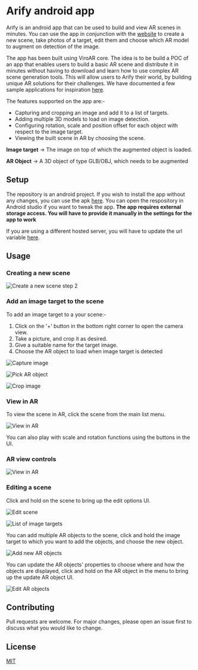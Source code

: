 
# Arify android app

Arify is an android app that can be used to build and view AR scenes in minutes. You can use the app in conjunction with the [website](https://github.com/shiva-reddy-uic/arify-heroku-app) to create a new scene, take photos of a target, edit them and choose which AR model to augment on detection of the image.

The app has been built using ViroAR core. The idea is to be build a POC of an app that enables users to build a basic AR scene and distribute it in minutes without having to download and learn how to use complex AR scene generation tools. This will allow users to Arify their world, by building unique AR solutions for their challenges. We have documented a few sample applications for inspiration [here](https://sites.google.com/view/arifyusecases/home).

The features supported on the app are:-
 - Capturing and cropping an image and add it to a list of targets.
 - Adding multiple 3D models to load on image detection.
 - Configuring rotation, scale and position offset for each object with respect to the image target.
 - Viewing the built scene in AR by choosing the scene.

**Image target** -> The image on top of which the augmented object is loaded.

**AR Object** -> A 3D object of type GLB/OBJ, which needs to be augmented


## Setup
The repository is an android project. If you wish to install the app without any changes, you can use the apk [here](./app-debug.apk). You can open the respository in Android studio if you want to tweak the app.
**The app requires external storage access. You will have to provide it manually in the settings for the app to work**

If you are using a different hosted server, you will have to update the url variable [here](https://github.com/shiva-reddy-uic/arify-android-client/blob/master/app/src/main/java/com/example/virosample/ApiClient.java#L39).


## Usage


### Creating a new scene

![Create a new scene step 2](https://lh3.googleusercontent.com/MmWbeteuadCPizv-ySih2Vl6pKw_WJF10PiOvHjsP-LBTHL_fuZoZZnGNfyxiQ2rTTVH3hxzUdKRakIlovZeCTRny77WIbbJ7MIb5MPfUUNRXC3e1kL-fwbsrtpDQh8h0TYON6b-C05sRmmAgpg6-i5agznaR80gYTtuC7bGmibqJVHO_D13OnUh-0YPZnXm__pgFS8BAk1OgPKH59kmCdsAKrMHOebD_EzSJcmZjww5X7SbcIvpM2Ua1o3IzGk-wvDNSibups9pQ73ZoGuLaV--7eqzgLeFnGTWCGFxSBtfcZZqKGupRRgbMYGxDBmFMEHk-VQthFB34TJEdjEVYnJ2wGi8im9VfrNE0OMeGPAyTrDwB1aIE2C3y6c5ysmmKCUwT1mDwE1bBReAO3t6dEL3pJcWfOA3wLu037fmQc4zyeDMUMj4-PD1BkoQrHA0Lj9pISVmNRRZ_owtjrXw3z_Y0cPzGbWWs7_7cWfK6G9nxHX0wsiQK0msPnzVNI8O5O0ePCgZowVudD7bnLbZLHNNh-g5b2iW62q5rqwEsh_HdtIfTnd-plREA4SEPkdzmDLSAGp1g-EAgj0BhmDnb34Ze89Huf_w-CKThNVFQ4xTf-2K3lbJhDUJmTirE0rnAqm6_SgOnNAcxoY2QC3E0bzmV_XYJx9IY6ymSfFrBk60h0DVoWZL9memJjBZB34QevUT8xpa3PFv18uI60s81ccovCbOeJ8vIdBt7-6i2FFqF5ZKwA=w487-h973-no)

### Add an image target to the scene

To add an image target to a your scene:-
1. Click on the '+' button in the bottom right corner to open the camera view.
2. Take a picture, and crop it as desired.
3. Give a suitable name for the target image.
4. Choose the AR object to load when image target is detected

![Capture image](https://lh3.googleusercontent.com/vRJ1Z9A26ShNWJ34I3Y2IVb0uIVbx2ASFPDz0wpUamzlYiR4-pJznedTrRh_22oLnYw8e2Ofmaby6idDviKBw-jCQnnJ0Tr3VdTlvAymRqht0FTJ_jMfEhY9QFbdwhYbnUFX9gIxZ847h3S-64vheRkVaBA_CFpgRNaWgrICjNIHG1fBPZNhpRT6m5X32uBfG_CoFr1M7kxXEfuUu38KMS7rOaPVqBWJ9GcAdY_mixRFfUXmX2nVsxAK7IaJ0NAIRH7wem7XSJMDmSKjTlgM0umsPPDyuPUG2_bETu0m6ABZGqHLhb_vDcd8DCsvgdB8Px307ZythvTUWv1nsoKNcIe1C5rdqIf5L7BO8YXw-2hUdC7_wMfERsOCXyjuqBBb9YMgSvzI4urge1OMuvBg7jO2WxevRhUeSRC-2kSg422zgjaJCt9eszqnkob9j7bGPLs-qrZCOgv5WsOc4fD6YxZvWMc_i0KVq7UBRiANZsWhLsFLm7APCdIstvAXmWnxFla2DSD3lNqLxMHSV5cmmWoVrze1GfCJSgkAd0k4sEe0IgR-R1HTM60sDHqk9qInHb2ejy9i-eeLonJdwAktvE42WvjE_nV_fR_wXdzQN8DtiavctqdSGI7LCwWqMhpOJzdGhagGuvYlDvB3urJRwezdgSkYiHMgVH0xuj80hEuWSavNA1jMWp7KVfWM1gqK-Mb-r7i4P49ZQn4x-Z_g8szF6t_mejV-DeUbayDa5ZJwO21ADQ=w487-h973-no)


![Pick AR object](https://lh3.googleusercontent.com/-5v_kYliCdMCZ3TGm8Rjgw668y6a6hmBhEXEhTscVlELna7pJYKMPhQyIyNRRe3dSKp1uewcSCo12bOhwd2QTTv_fODJrPAHVihuPwpsLyj9hTFGJPziNZxpFz3VyhLuUHSXJWm7PtMJs6wTsEmk2aJ7LBZd4ABB3N9fD-c4Gl7WDPPmeSaBSBfjI9dkQXa5y4rCC7J8gS4d6-QUap0wizOb6AuUK0oiYErfFuqqqah6MLRim4IvAZ_WRnZjHNItYFck0Ce7mVq9sK7ovlakdM7DlXTZZ_PUw65HG2BxjvTK-mHj0NI-wWFWEOeYg8ySIq42ZFHnt1mO-8LVE12rFEsLo3oM-9Q7_C2Uwk4GCvkWEnlBsfS_CMwN6zTC-jLD7oaJbyc4PtnZJ0cbSbxUi1tkIMP9YPeCvEm_OzKPXrZOWn8dUaMZrX0Tmta1BOPjeQVgt3oHyv_VCLuATor912m5Vq0tdZcQWx_PMwTDLJPV2o2s7aYOxdq41t-6dtP60D8Ie9mcwwsq0GR5lnlbY1tFPBRBzYiojfF8UjI5mkNfwno2zS6FYoFBuE6YVsVG9Y7Tb0juYoOgfB5s9cWczzABbvQTLG6R2YQ9SsHPgfYKh-nAwiwZznsACnB66TexcctTa-jI_yvvlMD-DGV-q0vFNxnbu_y9KrHJqm5gM6B5LnrR3g02xs81QjfAakkRefKw0q8u8ykQoTTf8GIOAVjGohCmEa0KyOcuCAX4D-FWinkZ_w=w487-h973-no)

![Crop image](https://lh3.googleusercontent.com/dTgPfbRBOOFVQll2d8U7MatBGSXSK_0oU-TD4mPYzTCy_h5fOc0WNBEkjUpoiaL-FsIqEF4DKb7d8Do0nhcE5b9B2hdzQqx2XYFnZl1BAkwqoAeeX-IaxcDtC-ECtIXWUDi-pJdUtHbbPh1ehr5qGrX4tJUuwp03TfW69e4Jt1sB_8CVQfm1XdgBIarIJbWn5JWqO9Yqt7SPXCQopj7NifF0LCz7o57b1KpeaVYkGqiXFA3xcwlUSSjIWLzgz2jsNR56f3eF3sCrpSQYWSNq3WqgTU9TDDkax3Ivv60NEmrSRJWPC7pSJ1JhIleKG_luICulcDl0XGuPq79DDS_wXmQJAcL7LiJuGkVvY5wYkQTviBzbDZNO8DTtz8Rq_2N1L9p1uP8LR6dqN1MQ0A42wfyR_D9JpZC54ELZIyTQi1CEZrYJ-1IERXnxihRlkfe3EIhsxsw-KIM0LdTXfRIMwmUv7ZH2XALaKcMnJEmBgP1wtJzD05EJa232rs4hH2iZOFiUcpwELA-6MEb2G_wc-Yoic_s2pWIkVoNflgr-YQJQ8g4Tak7D-_2w1h9ZBDk8M_dMTcROb4ir2zvcRei7wUnw_Tp7yWs6mRfNwRvlzrw5I46yaG8ct9Mt1ZUES9g7vm3fznQ4sMBE5xQONUO-sggnrQUMm7okyd7dX2g6_vyMKbhJeogPkHD-KIK73GopKNZVjrMNgd9hrRxGjzGuAde7K60CEHleY50cbknJGdfxADz93w=w487-h973-no)

### View in AR

To view the scene in AR, click the scene from the main list menu.

![View in AR](https://lh3.googleusercontent.com/DKszOvpGC3-5D08u7GmCmwFLsYXG1pSjaodGKy2UQ2iaMpTXnCXCJ-4qJ_fYAgpeq_aWTfSWsNtR2sju71XEnwTNSZq-JbzaNX__vN_sEPrT4B8hBq2LoHPIvUC-q4NTuGjhylfW1ovQlbnK5sSTeJ_T23wVM-kieqZ6STr2hsYquyuNbeU6DaAfE3eAs1EbouWn5nioqcskj8rQSR00cUrO_aslCmYzaKeyzbryZsSMHIEx13pXNU5ZaIGgSJhoM4ilh8oRBGmYX88p1UuPtM_WBHJXXojyoh4AZm_6YmBK02RPboZo-iyjIRp7nUNNL2pioWtpbJED1m-Mv-bBmr8hzp0Dd9C49CJSfhZHJOOjuWR4772iPoNVmpbXvYgRXaOgns2BK17Tt12NYBu77TFaIa60trdnihV5G4zfeXtFlNk0766r9Q_JFaoNFF_ORlpeZ6rMrd3Xchf8pVpyH3zFXi0SxFe9ryL2scJ-kcbCM5RilrRq_ws70sZmY682OrHd-elcqEVh_1gP5pYp85Pns77qFX13XHpMAn6UXeiELwK79i6JRBe1vJGT9Rf5TnMYyY19dEYgDISuRftpymiLqmzUDjLhuwVclsdQqPp8G9-gIy8avFVy0FjyJfv77PNbByZYXUTlV-SZNdaMFDt7lkUHgmL4ISP4PLTTJD6LDEtE3CdQS4-mv5XFRMlOJ0MLPhHqLGHVLpJydFMzdUJLYG2hN_yIwn9TQvKORhEnKN6umA=w487-h973-no)

You can also play with scale and rotation functions using the buttons in the UI.

### AR view controls
![View in AR](https://lh3.googleusercontent.com/lhZcWbzJPxU1o_k9-6l-eVsvnvchWLcR13EiaeJcytjcMCSjCZwoETnhCxmYrJMFhJltpUxDf8G-dByhKMvH549RgGCuhYIChy1AeZ4eDqnCDwx_JGebGSKQrrY66ghgXKVGi4tZwd8crmWvx8BVrPoIDNQniBci6xRkETDzVN-xTF9yvHI_TjekbtTFyKKfOCERXpVtFwK65tK5IeaTsD9MPho6iO5BNS3c_LR0XbNcbK-rqHHUE0EfLHRBrNTjbMMC9bCXhvysPypMdxQK3C4JeGKtHXwF5DrE4X4GhheGtHG0ilrShf4iPO_oOAcWHGSyUuh0kjz7UAKodMWVKSNqF6ONWzkQrB_PO93mOrL-v1TCzUeeLRwpsyfOlKjJ7FQzBbZ2lP4adueKKw7Skqwf7TiljuwyL7r8bDXHmVmlAEGYXcaZqtDG-ulEWWKKAlQFQ4oUI3xCaX2MTTpJYBMYTdn5G3EIlJLEzvNFN15DxfvECpr14DT8hRq5hXMvRY2-pPDvtWRsM7SHU4kPcYZUzHB5Fjetd0Lh6ceTU8EodetHNrCjR2NhpB3K7reOz8ss1bGXdKZ2dRK5ftRj0T3Qvec2xG7queAqzFwfvwKPztGZlNn5EZJIH5CALl1vk_OR-Y7OiFtc2xIC8ygdjFRU6dPTVuAYmtRJG-5JdJ_CumUjazfUgig=w486-h973-no)

### Editing a scene

Click and hold on the scene to bring up the edit options UI.

![Edit scene](https://lh3.googleusercontent.com/zyMMqJs1pyLNvdANP3lyVvqSueNinLynbFnUwApQpTmsJTcIdH-CRwOvSZqkZ-Hpn9axOTd4KK2mJMHlAkg5yX3pC3PeK4PZlkh3N1q8a80bhbJ9dQ5GAxNc-Uox5zKSKiuYdWoJZjdCOGhxJUcsUeOTCiHvb7jZEHsOltkKdLy8fyNNlL0Tmue2yIF0zkrEnfQ-m9OtkKtmz1Cw-xnQdGrqn1pHDvRUM45Y9vQ5q0NOyaiciTH5pwYKibu8UWXJa0r-n7WcqTg3ut9SWVg5TnEDWpTbXzf3D1juZYVWeTjpT6HWnl7G7STKn1RHxY6z6n56ON3_9GOkvZ-0uOOVUXoGyvcdQHo4NsDF8lWUVe4Bdhblfupc-_zApMNCP9WUQ01woOemBG3yA-J8UAD-25lB51qsRufy73y2xKn59aOltSbc2-hy-pajL2VlwFvny_zbcuIXZWNvx_z1xpM7VwrNVXF9QmPRYelwwLSX4YcphSFVzM-QEDBQw0r-xajziNTNHu3-oIjuy9SiMLUHinMK1mawSL--koh7_Y2jpjr3SbifDKZC_5KXa-3IA1dcRIl0jNJWS3p2WtJ22e7AT_T3_lJ26qucWfwzEHH7NOmX2gO_limazQT5Db8Qmz0vKIiBcyO7488oBOio--1mdTdMhWel8pNkhe7-6tQ4ihfzEIwQOuWHaHo3oB1D3MFxKeBCmIcu9239cFbM8d6oFbRdfLQPat79Ww-tdxn_2TGioO1shg=w487-h973-no)



![List of image targets](https://lh3.googleusercontent.com/n4aAyh-wNik-h9w6o-PpUhE3bmixL9Mm3NX_crgTrPfN5CkubnBeceft0R4GaCpFYQMNRZYGzkQpeigkE4uBQXtg5pChBfSZi7eVv6tbLU4RXi7hHeenhMNfnjaal91_wn17qKvbxjI1hQ1ahoe3aa_Hd7jYTbRuwT-3JUk1qcUnkiL-C7uf1FuawMJ20bje4Vl2XsNnftVT6HF67UdbBU7YP-asG3PmqhZdY_bIM-4uWcc8KetMRMZHhMtJ1PJpwj8ZzVlSFujPI5TJ_WdQlao-CNKZa5CsuH3Ivrp0JYSrdBtrIc0Va4uQRpIleEcbIyChVvNY0N6pX7giftxLdLuVJl7Q6IpfQpO8dUKc9PmCjJ_poV_wGF3wDeEuN53lenSc4w-BYkP9zkWqOpNRK4q8-C-gljruAURGSoPDcPOjYelBX9hCI-PGflpqFAYFBFr8GYgSJqn2DSPjxg4i4YE9AI50V9qSkaImyi2cCjBsLZbmZBK3fUIPGJUN67wQGwF__QhB1grBvdIy3IHkXynYz0h_8RhFxNRUWBeEFvMIjvvrL9IdYYkCgLgZ2rstl7WeBpXp0_jcYJkSlTyI02_mnGbMSZjbDrJ5CweZb_yWmox-O2YQajA9mu8pJfsVnR24RFhTGPWfiQa5hJsdwYND4t5btGsuaCTuQfNkWqT6O_KPkIJAi02lDf5mrLO7bQVijii0iM7SRKWbHl4drucP8rC_Ivz_qg5evVKhCMlv8d6Hig=w487-h973-no)

You can add multiple AR objects to the scene, click and hold the image target to which you want to add the objects, and choose the new object. 

![Add new AR objects](https://lh3.googleusercontent.com/wxMjVpZe41GxwuZKgbOn0P2nAjLGYiOyBZJIT56s-Hm95WRxhqzjrWKQhujdMVGhxo0KuofcXfIh9QIS3T3YvW_Tt2D8FvqXgIN9q4y9xMOxyHIqIXYmNNnaIJsVWIVA0PLjFkX0xcMTfmPVP5h5KYeSlH9uRW83Gl6lgAibHveWC1tqpUA9tAi0IY-SNKpgWmAc_u8LiJG7WuMcKBBlLhMf9crOVbTRPjPHdGqAKHcz1XMl9Z42UEH77ytgrUdorlhl3m3wai7oAR271-USGVpAdcH_3y7nk2FKm2WyO1xsSrLoYVt9iMJJ_PIohscmXSP2ErEZjiQb1vuQ7gj9bRKWS9lKY661q8GBjaR2-D3Zs3zXGX6DG71He81eeoEBesCUcqOziOYiR5NKlQoCUjknBLlJi_exbXGKvP3FZ4U9jThRoA1sdEgIFrujw23nTwB33reLIFucqg3xt3wG5X0CYcEvYRyaMj1NhbU36wxd1DAxPl9dL_AZQ8oviDXBg8s5Z6HVVICLjgB35yXMoLAji_ANwH6VuljWftC4nb9o0cW6ijANCj0Q0qOVW8Xi-iGD-rS_zB_IEOOoHgGo5P__2dNCIk7yWUBek-S6z8ByIKahYMwhJyFTPsu73CkCqb1_8zA47ZcZwf_fg_oj7Sl77tpS2DFMi5L4FWzFGXoZY7MPpdNyk2E9rBI_Bsts55RZXi3bL9_0g6CE1Wsh5DZU2OMK-RYy_fTT3gyaeWmj_Pz-Xw=w487-h973-no)

You can update the AR objects' properties to choose where and how the objects are displayed, click and hold on the AR object in the menu to bring up the update AR object UI.

![Edit AR objects](https://lh3.googleusercontent.com/prk3xbeij_HhijlJ8oynpAMmKKcy9oCSIKy4zPyd_cZMIpTre6asb5L3aiTxeYnIvl1AmsicZZNH6OVdfFpwtmjaeYxew0ovkr9__X3bwvtCA3-l5-NrTF64MSviDgBw9buvy_yqQIYcC84KLCkd2qxnQhr2uoBXM70rVVFS_AE36KfN6_V8meCoCjvL_LPsHicTJx4AExUOoCGXLx7n0TtlxF6sfit4TE3S0C4qWj_c9wIKH6PJCBxRcWjVnR25HKzZex2kJ5eX5f5qt7idjP9uIDMkr8OWkyf0aNgJCsjmLstqIXFVCSPAK3wtVGKqDAMlW5Ko8gWdXDLUtQMciU7pDoryUHDGxtYDr75JQTGmBYNZ_20LzllxsDeb0ijOramr1VzN6WyDORS6UYFzsShI7zzD9vS9jzm_cHbQ8RHj31pcH6mLhtnOThMFhw4L_H7YCushFxUlm-gDSzVtiFyU3ZqMmhqrLcLq8DJj_ssIMs6SeESc7loGbvR09HxfT04KlOD-a6CNBEmgqdZ4aljII0I2h2_cHR2SRSpkfrHpauvv5SiCcifjUPOIEAlrEnvfsa1X2h3-k2TYnqsWGw-1PzuG6NbO6Aeq9r7skBhw7iDOSwBFG_H-GBfvG3AqFVSGVEF3vkiHwVLs2qd_HWTXt3KWt9ppn3qHgxMASMn5m9y3fMV2uekY5mSqSgDiQPHwAolgy0b621zgFBbF0bXfHUWGx9m13aDXm3LlTwg2DJTK6g=w487-h973-no)



## Contributing
Pull requests are welcome. For major changes, please open an issue first to discuss what you would like to change.

## License
[MIT](https://choosealicense.com/licenses/mit/)




